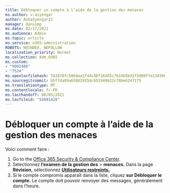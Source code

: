 ```yaml
---
title: Débloquer un compte à l’aide de la gestion des menaces
ms.author: v-aiyengar
author: AshaIyengar21
manager: dansimp
ms.date: 02/17/2021
ms.audience: Admin
ms.topic: article
ms.service: o365-administration
ROBOTS: NOINDEX, NOFOLLOW
localization_priority: Normal
ms.collection: Adm_O365
ms.custom:
- "9002486"
- "7524"
ms.openlocfilehash: 742870fc586daa1f44c88f16405c7b14b5bd2f5000f7e13d396ad6d43829acbd
ms.sourcegitcommit: b5f7da89a650d2915dc652449623c78be6247175
ms.translationtype: MT
ms.contentlocale: fr-FR
ms.lasthandoff: 08/05/2021
ms.locfileid: "54081428"
---
```

# <a name="unblock-an-account-by-using-threat-management"></a>Débloquer un compte à l’aide de la gestion des menaces

Voici comment faire : 

1. Go to the [Office 365 Security & Compliance Center](https://go.microsoft.com/fwlink/p/?linkid=2077143).
1. Sélectionnez **l’examen de la gestion des**  >  **menaces.** Dans la page **Révision,** sélectionnez **[Utilisateurs restreints.](https://go.microsoft.com/fwlink/?linkid=2103514)**
1. Si le compte compromis apparaît dans la liste, cliquez **sur Débloquer le compte.** Le compte doit pouvoir renvoyer des messages, généralement dans l’heure.